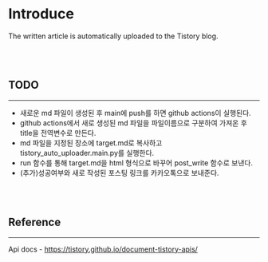 # Introduce
The written article is automatically uploaded to the Tistory blog.




<br><br>

##  TODO
---
- 새로운 md 파일이 생성된 후 main에 push를 하면 github actions이 실행된다. 
- github actions에서 새로 생성된 md 파일을 파일이름으로 구분하여 가져온 후 title을 전역변수로 만든다. 
- md 파일을 지정된 장소에 target.md로 복사하고 tistory_auto_uploader.main.py를 실행한다. 
- run 함수를 통해 target.md을 html 형식으로 바꾸어 post_write 함수로 보낸다.
- (추가)성공여부와 새로 작성된 포스팅 링크를 카카오톡으로 보내준다.

<br><br>

## Reference
---
Api docs - https://tistory.github.io/document-tistory-apis/
